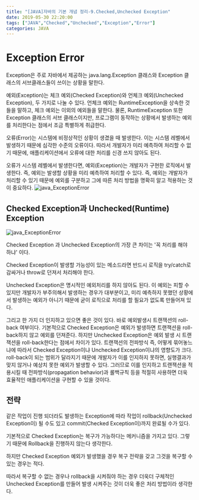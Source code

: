 ```yaml
---
title: "[JAVA]자바의 기본 개념 정리-9.Checked,Unchecked Exception"
date: 2019-05-30 22:20:00                             
tags: ["JAVA","Checked","Unchecked","Exception","Error"]
categories: JAVA                                        
---
```


# Exception Error
Exception은 주로 자바에서 제공하는 java.lang.Exception 클래스와 Exception 클래스의 서브클래스들이 쓰이는 상황을 말한다.

예외(Exception)는 체크 예외(Checked Exception)와 언체크 예외(Unchecked Exception), 두 가지로 나눌 수 있다. 언체크 예외는 RuntimeException을 상속한 것들을 말하고, 체크 예외는 이외의 예외들을 말한다. 물론, RuntimeException 또한 Exception 클래스의 서브 클래스이지만, 프로그램이 동작하는 상황에서 발생하는 예외를 처리한다는 점에서 조금 특별하게 취급한다.

오류(Error)는 시스템에 비정상적인 상황이 생겼을 때 발생한다. 이는 시스템 레벨에서 발생하기 때문에 심각한 수준의 오류이다. 따라서 개발자가 미리 예측하여 처리할 수 없기 때문에, 애플리케이션에서 오류에 대한 처리를 신경 쓰지 않아도 된다.

오류가 시스템 레벨에서 발생한다면, 예외(Exception)는 개발자가 구현한 로직에서 발생한다. 즉, 예외는 발생할 상황을 미리 예측하여 처리할 수 있다. 즉, 예외는 개발자가 처리할 수 있기 때문에 예외를 구분하고 그에 따른 처리 방법을 명확히 알고 적용하는 것이 중요하다.
![java_ExceptionError](/images/java/java_ExceptionError.png)
##  Checked Exception과 Unchecked(Runtime) Exception

![java_ExceptionError](/images/java/java_exception_table.png)

Checked Exception 과 Unchecked Exception의 가장 큰 차이는 '꼭 처리를 해야 하냐' 이다.

Checked Exception이 발생할 가능성이 있는 메소드라면 반드시 로직을 try/catch로 감싸거나 throw로 던져서 처리해야 한다. 

Unchecked Exception은 명시적인 예외처리를 하지 않아도 된다. 이 예외는 피할 수 있지만 개발자가 부주의해서 발생하는 경우가 대부분이고, 미리 예측하지 못했던 상황에서 발생하는 예외가 아니기 때문에 굳이 로직으로 처리를 할 필요가 없도록 만들어져 있다.

그리고 한 가지 더 인지하고 있으면 좋은 것이 있다. 바로 예외발생시 트랜잭션의 roll-back 여부이다. 기본적으로 Checked Exception은 예외가 발생하면 트랜잭션을 roll-back하지 않고 예외를 던져준다. 하지만 Unchecked Exception은 예외 발생 시 트랜잭션을 roll-back한다는 점에서 차이가 있다. 트랜잭션의 전파방식 즉, 어떻게 묶어놓느냐에 따라서 Checked Exception이냐 Unchecked Exception이냐의 영향도가 크다. roll-back이 되는 범위가 달라지기 때문에 개발자가 이를 인지하지 못하면, 실행결과가 맞지 않거나 예상치 못한 예외가 발생할 수 있다. 그러므로 이를 인지하고 트랜잭션을 적용시킬 때 전파방식(propagation behavior)과 롤백규칙 등을 적절히 사용하면 더욱 효율적인 애플리케이션을 구현할 수 있을 것이다.

## 전략

같은 작업이 진행 되더라도 발생하는 Exception에 따라 작업이 rollback(Unchecked Exception이) 될 수도 있고 commit(Checked Exception이)까지 완료될 수가 있다.

기본적으로 Checked Exception는 복구가 가능하다는 메커니즘을 가지고 있다. 그렇기 때문에 Rollback을 진행하지 않는다 생각한다. 

하지만 Checked Exception 예외가 발생했을 경우 복구 전략을 갖고 그것을 복구할 수 있는 경우는 적다.

따라서 복구할 수 없는 경우나 rollback을 시켜줘야 하는 경우 더욱더 구체적인 Unchecked Exception를 만들어 발생 시켜주는 것이 더욱 좋은 처리 방법이라 생각한다.